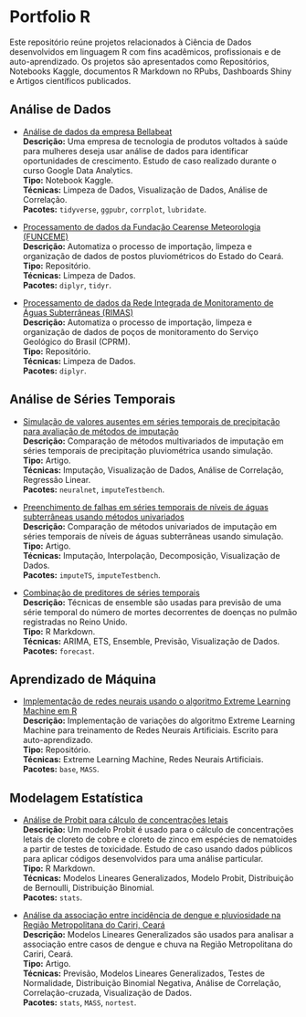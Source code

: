 # Portfolio R

Este repositório reúne projetos relacionados à Ciência de Dados desenvolvidos em linguagem R com fins acadêmicos, profissionais e de auto-aprendizado.
Os projetos são apresentados como Repositórios, Notebooks Kaggle, documentos R Markdown no RPubs, Dashboards Shiny e Artigos científicos publicados.

## Análise de Dados

- [Análise de dados da empresa Bellabeat](https://www.kaggle.com/code/rubensocj/an-lise-de-dados-da-empresa-bellabeat)  
**Descrição:** Uma empresa de tecnologia de produtos voltados à saúde para mulheres deseja usar análise de dados para identificar oportunidades de crescimento. Estudo de caso realizado durante o curso Google Data Analytics.  
**Tipo:** Notebook Kaggle.  
**Técnicas:** Limpeza de Dados, Visualização de Dados, Análise de Correlação.  
**Pacotes:** `tidyverse`, `ggpubr`, `corrplot`, `lubridate`.

- [Processamento de dados da Fundação Cearense Meteorologia (FUNCEME)](https://github.com/rubensocj/series-FUNCEME)  
**Descrição:** Automatiza o processo de importação, limpeza e organização de dados de postos pluviométricos do Estado do Ceará.  
**Tipo:** Repositório.  
**Técnicas:** Limpeza de Dados.  
**Pacotes:** `diplyr`, `tidyr`.  

- [Processamento de dados da Rede Integrada de Monitoramento de Águas Subterrâneas (RIMAS)](https://github.com/rubensocj/series-RIMAS)  
**Descrição:** Automatiza o processo de importação, limpeza e organização de dados de poços de monitoramento do Serviço Geológico do Brasil (CPRM).  
**Tipo:** Repositório.  
**Técnicas:** Limpeza de Dados.  
**Pacotes:** `diplyr`.  

## Análise de Séries Temporais

- [Simulação de valores ausentes em séries temporais de precipitação para avaliação de métodos de imputação](https://github.com/rubensocj/arquivo-R/blob/main/src/CunhaJuniorFirmino2022_Climatologia.pdf)  
**Descrição:** Comparação de métodos multivariados de imputação em séries temporais de precipitação pluviométrica usando simulação.  
**Tipo:** Artigo.  
**Técnicas:** Imputação, Visualização de Dados, Análise de Correlação, Regressão Linear.  
**Pacotes:** `neuralnet`, `imputeTestbench`.

- [Preenchimento de falhas em séries temporais de níveis de águas subterrâneas usando métodos univariados](https://github.com/rubensocj/arquivo-R/blob/main/src/CunhaJunior2022_ENREHSE.pdf)  
**Descrição:** Comparação de métodos univariados de imputação em séries temporais de níveis de águas subterrâneas usando simulação.  
**Tipo:** Artigo.  
**Técnicas:** Imputação, Interpolação, Decomposição, Visualização de Dados.  
**Pacotes:** `imputeTS`, `imputeTestbench`.

- [Combinação de preditores de séries temporais](https://rpubs.com/rubensocj/combination-of-forecasts)  
**Descrição:** Técnicas de ensemble são usadas para previsão de uma série temporal do número de mortes decorrentes de doenças no pulmão registradas no Reino Unido.  
**Tipo:** R Markdown.  
**Técnicas:** ARIMA, ETS, Ensemble, Previsão, Visualização de Dados.  
**Pacotes:** `forecast`.

## Aprendizado de Máquina

- [Implementação de redes neurais usando o algoritmo Extreme Learning Machine em R](https://github.com/rubensocj/extreme-learning-machine)  
**Descrição:** Implementação de variações do algoritmo Extreme Learning Machine para treinamento de Redes Neurais Artificiais. Escrito para auto-aprendizado.  
**Tipo:** Repositório.  
**Técnicas:** Extreme Learning Machine, Redes Neurais Artificiais.  
**Pacotes:** `base`, `MASS`.

## Modelagem Estatística

- [Análise de Probit para cálculo de concentrações letais](https://rpubs.com/rubensocj/probit)  
**Descrição:** Um modelo Probit é usado para o cálculo de concentrações letais de cloreto de cobre e cloreto de zinco em espécies de nematoides a partir de testes de toxicidade. Estudo de caso usando dados públicos para aplicar códigos desenvolvidos para uma análise particular.  
**Tipo:** R Markdown.  
**Técnicas:** Modelos Lineares Generalizados, Modelo Probit, Distribuição de Bernoulli, Distribuição Binomial.  
**Pacotes:** `stats`.

- [Análise da associação entre incidência de dengue e
pluviosidade na Região Metropolitana do Cariri, Ceará](https://github.com/rubensocj/arquivo-R/blob/main/src/CunhaJunior2022_GaiaScientia.pdf)  
**Descrição:** Modelos Lineares Generalizados são usados para analisar a associação entre casos de dengue e chuva na Região Metropolitana do Cariri, Ceará.  
**Tipo:** Artigo.  
**Técnicas:** Previsão, Modelos Lineares Generalizados, Testes de Normalidade, Distribuição Binomial Negativa, Análise de Correlação, Correlação-cruzada, Visualização de Dados.  
**Pacotes:** `stats`, `MASS`, `nortest`.
